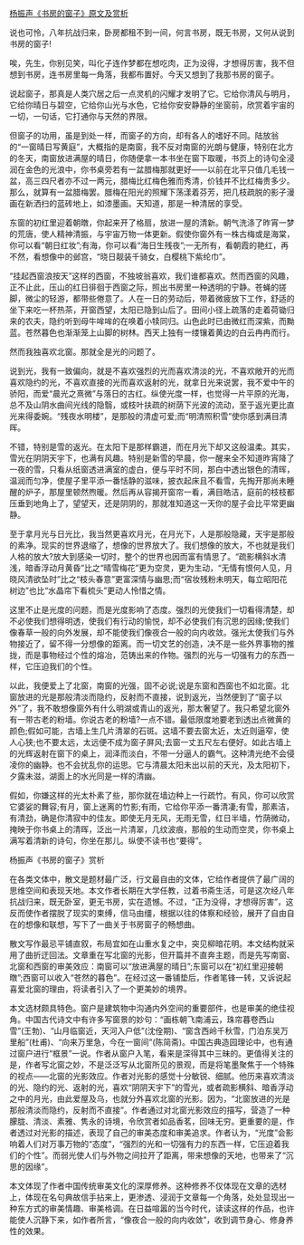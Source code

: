 [杨振声《书房的窗子》原文及赏析](https://www.vrrw.net/wx/9046.html)

说也可怜，八年抗战归来，卧房都租不到一间，何言书房，既无书房，又何从说到书房的窗子!

唉，先生，你别见笑，叫化子连作梦都在想吃肉，正为没得，才想得厉害，我不但想到书房，连书房里每一角落，我都布置好。今天又想到了我那书房的窗子。

说起窗子，那真是人类穴居之后一点灵机的闪耀才发明了它。它给你清风与明月，它给你晴日与碧空，它给你山光与水色，它给你安安静静的坐窗前，欣赏着宇宙的一切，一句话，它打通你与天然的界限。

但窗子的功用，虽是到处一样，而窗子的方向，却有各人的嗜好不同。陆放翁的“一窗晴日写黄庭”，大概指的是南窗，我不反对南窗的光朗与健康，特别在北方的冬天，南窗放进满屋的晴日，你随便拿一本书坐在窗下取暖，书页上的诗句全浸润在金色的光浪中，你书桌旁若有一盆腊梅那就更好——以前在北平只值几毛钱一盆，高三四尺者亦不过一两元，腊梅比红梅色雅而秀清，价钱并不比红梅贵多少。那么，就算有一盆腊梅罢。腊梅在阳光的照耀下荡漾着芬芳，把几枝疏脱的影子漫画在新洒扫的蓝砖地上，如漆墨画。天知道，那是一种清居的享受。



东窗的初红里迎着朝暾，你起来开了格扇，放进一屋的清新。朝气洗涤了昨宵一梦的荒唐，使人精神清振，与宇宙万物一体更新。假使你窗外有一株古梅或是海棠，你可以看“朝日红妆”;有海，你可以看“海日生残夜”;一无所有，看朝霞的艳红，再不然，看想像中的邺宫，“晓日靓装千骑女，白樱桃下紫纶巾”。

“挂起西窗浪按天”这样的西窗，不独坡翁喜欢，我们谁都喜欢。然而西窗的风趣，正不止此，压山的红日徘徊于西窗之际，照出书房里一种透明的宁静。苍蝇的搓脚，微尘的轻游，都带些倦意了。人在一日的劳动后，带着微疲放下工作，舒适的坐下来吃一杯热茶，开窗西望，太阳已隐到山后了。田间小径上疏落的走着荷锄归来的农夫，隐约听到母牛哞哞的在唤着小犊同归。山色此时已由微红而深紫，而黝蓝。苍然暮色也渐渐笼上山脚的树林。西天上独有一缕镶着黄边的白云冉冉而行。

然而我独喜欢北窗。那就全是光的问题了。

说到光，我有一致偏向，就是不喜欢强烈的光而喜欢清淡的光，不喜欢敞开的光而喜欢隐约的光，不喜欢直接的光而喜欢返射的光，就拿日光来说罢，我不爱中午的骄阳，而爱“晨光之熹微”与落日的古红。纵使光度一样，也觉得一片平原的光海，总不及山阴水曲间光线的隐翳，或枝叶扶疏的树荫下光波的流动，至于返光更比直光来得委婉。“残夜水明楼”，是那般的清虚可爱;而“明清照积雪”使你感到满目清晖。

不错，特别是雪的返光。在太阳下是那样霸道，而在月光下却又这般温柔。其实，雪光在阴阴天宇下，也满有风趣。特别是新雪的早晨，你一醒来全不知道昨宵降了一夜的雪，只看从纸窗透进满室的虚白，便与平时不同，那白中透出银色的清晖，温润而匀净，使屋子里平添一番恬静的滋味，披衣起床且不看雪，先掏开那尚未睡醒的炉子，那屋里顿然煦暖。然后再从容揭开窗帘一看，满目皓洁，庭前的枝枝都压垂到地角上了，望望天，还是阴阴的，那就准知道这一天你的屋子会比平常更幽静。

至于拿月光与日光比，我当然更喜欢月光，在月光下，人是那般隐藏，天宇是那般的素净。现实的世界退缩了，想像的世界放大了。我们想像的放大，不也就是我们人格的放大?放大到感染一切时，整个的世界也因而富有情思了。“疏影横斜水清浅，暗香浮动月黄昏”比之“晴雪梅花”更为空灵，更为生动，“无情有恨何人见，月晓风清欲坠时”比之“枝头春意”更富深情与幽思;而“宿妆残粉未明天，每立昭阳花树边”也比“水晶帘下看梳头”更动人怜惜之情。

这里不止是光度的问题，而是光度影响了态度。强烈的光使我们一切看得清楚，却不必使我们想得明透，使我们有行动的愉悦，却不必使我们有沉思的因缘;使我们像春草一般的向外发展，却不能使我们像夜合一般的向内收敛。强光太使我们与外物接近了，留不得一分想像的距离。而一切文艺的创造，决不是一些外界事物的推拢，而是事物经过个性的熔冶，范铸出来的作物。强烈的光与一切强有力的东西一样，它压迫我们的个性。

以此，我便爱上了北窗，南窗的光强，固不必说;说是东窗和西窗也不如北窗。北窗放进的光是那般清淡而隐约，反射而不直接，说到返光，当然便到了“窗子以外”了，我不敢想像窗外有什么明湖或青山的返光，那太奢望了。我只希望北窗外有一带古老的粉墙。你说古老的粉墙?一点不错。最低限度地要老到透出点微黄的颜色;假如可能，古墙上生几片清翠的石斑。这墙不要去窗太近，太近则逼窄，使人心狭;也不要太远，太远便不成为窗子屏风;去窗一丈五尺左右便好。如此古墙上的光辉返射在窗下的桌上，润泽而淡白，不带一分逼人的霸气。这种清光绝不会侵凌你的幽静。也不会扰乱你的运思。它与清晨太阳未出以前的天光，及太阳初下，夕露未滋，湖面上的水光同是一样的清幽。

假如，你嫌这样的光太朴素了些，那你就在墙边种上一行疏竹。有风，你可以欣赏它婆娑的舞容;有月，窗上迷离的竹影;有雨，它给你平添一番清凄;有雪，那素洁，有清劲，确是你清寂中的佳友。即使无月无风，无雨无雪，红日半墙，竹荫微动，掩映于你书桌上的清晖，泛出一片清翠，几纹波痕，那般的生动而空灵，你书桌上满写着清新的诗句，你坐在那儿。纵使不读书也“要得”。

杨振声《书房的窗子》赏析

在各类文体中，散文是题材最广泛，行文最自由的文体，它给作者提供了最广阔的思维空间和表现天地。本文作者长期在大学任教，过着书斋生活，可是这次经八年抗战归来，既无卧室，更无书房，实在遗憾。不过，“正为没得，才想得厉害”，这反而使作者摆脱了现实的束缚，信马由缰，根据以往的体察和经验，展开了自由自在的想像和联想，写下了一曲关于书房窗子的畅想曲。

散文写作最忌平铺直叙，布局宜如在山重水复之中，突见柳暗花明。本文结构就采用了曲折迂回法。文章重在写北窗的光影，但开篇并不直奔主题，而是先写南窗、北窗和西窗的审美效应：南窗可以“放进满屋的晴日”;东窗可以在“初红里迎接朝暾”;西窗可以收入“苍然的暮色”。在经过这一番铺垫后，作者笔锋一转，又诉说起喜爱北窗的理由，将读者引入了一个更美妙的境界。

本文选材颇具特色。窗户是建筑物中沟通内外空间的重要部件，也是审美的绝佳视角。中国古代诗文中有许多写窗景的妙句：“画栋朝飞南浦云，珠帘暮卷西山雪”(王勃)、“山月临窗近，天河入户低”(沈佺期)、“窗含西岭千秋雪，门泊东吴万里船”(杜甫)、“向来万里急，今在一窗间”(陈简斋)。中国古典造园理论中，也有通过窗户进行“框景”一说。作者从窗户入笔，看来是深得其中三昧的。更值得关注的是，作者写北窗之妙，不是泛泛写从北窗所见的景观，而是将笔墨聚焦于一个特殊的视点——北窗的光影效应。作者对光影的感觉十分敏锐、细腻。他历来喜欢清淡的光、隐约的光、返射的光，喜欢“阴阴天宇下”的雪光，或者疏影横斜、暗香浮动之中的月光，由此爱屋及乌，也就分外喜欢北窗的光影。因为，“北窗放进的光是那般清淡而隐约，反射而不直接”。作者通过对北窗光影效应的描写，营造了一种朦胧、清淡、素雅、隽永的诗境，令欣赏者如品香茗，回味无穷。更重要的是，作者透过对光影的描述，表现了自己的审美态度和审美追求。作者认为，“光度”会影响着人们对万事万物的“态度”，“强烈的光和一切强有力的东西一样，它压迫着我们的个性”。而弱光使人们与外物之间拉开了距离，带来想像的天地，也带来了“沉思的因缘”。

本文体现了作者中国传统审美文化的深厚修养。这种修养不仅体现在文章的选材上，体现在名句典故信手拈来上，更渗透、浸润于文章每一个角落，处处显现出一种东方式的审美情趣、审美格调。在日益喧嚣的当今时代，读读这样的作品，也许能使人沉静下来，如作者所言，“像夜合一般的向内收敛”，收到调节身心、修身养性的效果。

